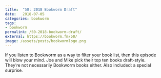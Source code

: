 ```yaml
---
title:  "50: 2018 Bookworm Draft"
date:   2018-07-05
categories: bookworm
tags:
- bookworm
permalink: /50-2018-bookworm-draft/
external: https://bookworm.fm/50/
image: /assets/posts/bookwormlogo.png
---
```

If you listen to Bookworm as a way to filter your book list, then this episode will blow your mind. Joe and Mike pick their top ten books draft-style. They’re not necessarily Bookworm books either. Also included: a special surprise.
<!--more-->